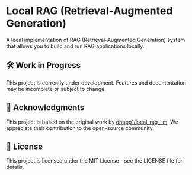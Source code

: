 # Local RAG (Retrieval-Augmented Generation)

A local implementation of RAG (Retrieval-Augmented Generation) system that allows you to build and run RAG applications locally.


## 🛠️ Work in Progress

This project is currently under development. Features and documentation may be incomplete or subject to change.



## 🙏 Acknowledgments

This project is based on the original work by [dhopp1/local_rag_llm](https://github.com/dhopp1/local_rag_llm). We appreciate their contribution to the open-source community.

## 📝 License

This project is licensed under the MIT License - see the LICENSE file for details. 